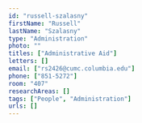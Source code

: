 ```yaml
---
id: "russell-szalasny"
firstName: "Russell"
lastName: "Szalasny"
type: "Administration"
photo: ""
titles: ["Administrative Aid"]
letters: []
email: ["rs2426@cumc.columbia.edu"]
phone: ["851-5272"]
room: "407"
researchAreas: []
tags: ["People", "Administration"]
urls: []
---
```

